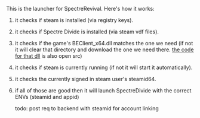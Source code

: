 This is the launcher for SpectreRevival. Here's how it works:

1) it checks if steam is installed (via registry keys).
2) it checks if Spectre Divide is installed (via steam vdf files).
3) it checks if the game's BEClient_x64.dll matches the one we need (if not it will clear that directory and download the one we need there. 
[the code for that dll](https://github.com/astroval0/SpectrePatcher) is also open src)
4) it checks if steam is currently running (if not it will start it automatically).
5) it checks the currently signed in steam user's steamid64.
6) if all of those are good then it will launch SpectreDivide with the correct ENVs (steamid and appid)

   todo: post req to backend with steamid for account linking
